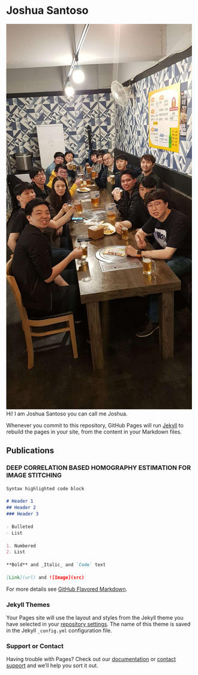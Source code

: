 # Joshua Santoso


<img src="assets/PP.JPEG" alt="hi" class="inline"/>
Hi! I am Joshua Santoso you can call me Joshua.

Whenever you commit to this repository, GitHub Pages will run [Jekyll](https://jekyllrb.com/) to rebuild the pages in your site, from the content in your Markdown files.

## Publications  

### DEEP CORRELATION BASED HOMOGRAPHY ESTIMATION FOR IMAGE STITCHING

```markdown
Syntax highlighted code block

# Header 1
## Header 2
### Header 3

- Bulleted
- List

1. Numbered
2. List

**Bold** and _Italic_ and `Code` text

[Link](url) and ![Image](src)
```

For more details see [GitHub Flavored Markdown](https://guides.github.com/features/mastering-markdown/).

### Jekyll Themes

Your Pages site will use the layout and styles from the Jekyll theme you have selected in your [repository settings](https://github.com/joshuajano/joshuajano.github.io/settings/pages). The name of this theme is saved in the Jekyll `_config.yml` configuration file.

### Support or Contact

Having trouble with Pages? Check out our [documentation](https://docs.github.com/categories/github-pages-basics/) or [contact support](https://support.github.com/contact) and we’ll help you sort it out.
